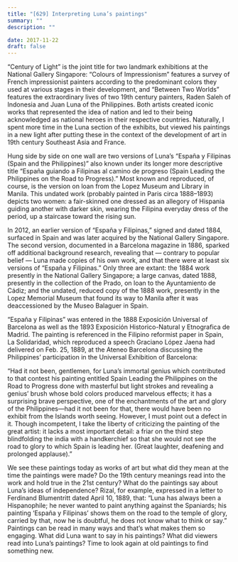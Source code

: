 ```yaml
---
title: "[629] Interpreting Luna’s paintings"
summary: ""
description: ""

date: 2017-11-22
draft: false
---
```


“Century of Light” is the joint title for two landmark exhibitions at the National Gallery Singapore: “Colours of Impressionism” features a survey of French impressionist painters according to the predominant colors they used at various stages in their development, and “Between Two Worlds” features the extraordinary lives of two 19th century painters, Raden Saleh of Indonesia and Juan Luna of the Philippines. Both artists created iconic works that represented the idea of nation and led to their being acknowledged as national heroes in their respective countries. Naturally, I spent more time in the Luna section of the exhibits, but viewed his paintings in a new light after putting these in the context of the development of art in 19th century Southeast Asia and France.

Hung side by side on one wall are two versions of Luna’s “España y Filipinas (Spain and the Philippines)” also known under its longer more descriptive title “España guiando a Filipinas al camino de progreso (Spain Leading the Philippines on the Road to Progress).” Most known and reproduced, of course, is the version on loan from the Lopez Museum and Library in Manila. This undated work (probably painted in Paris circa 1888–1893) depicts two women: a fair-skinned one dressed as an allegory of Hispania guiding another with darker skin, wearing the Filipina everyday dress of the period, up a staircase toward the rising sun.

In 2012, an earlier version of “España y Filipinas,” signed and dated 1884, surfaced in Spain and was later acquired by the National Gallery Singapore. The second version, documented in a Barcelona magazine in 1886, sparked off additional background research, revealing that — contrary to popular belief — Luna made copies of his own work, and that there were at least six versions of “España y Filipinas.” Only three are extant: the 1884 work presently in the National Gallery Singapore; a large canvas, dated 1888, presently in the collection of the Prado, on loan to the Ayuntamiento de Cádiz; and the undated, reduced copy of the 1888 work, presently in the Lopez Memorial Museum that found its way to Manila after it was deaccessioned by the Museo Balaguer in Spain.

“España y Filipinas” was entered in the 1888 Exposición Universal of Barcelona as well as the 1893 Exposición Historico-Natural y Etnografica de Madrid. The painting is referenced in the Filipino reformist paper in Spain, La Solidaridad, which reproduced a speech Graciano López Jaena had delivered on Feb. 25, 1889, at the Ateneo Barcelona discussing the Philippines’ participation in the Universal Exhibition of Barcelona:

“Had it not been, gentlemen, for Luna’s immortal genius which contributed to that contest his painting entitled Spain Leading the Philippines on the Road to Progress done with masterful but light strokes and revealing a genius’ brush whose bold colors produced marvelous effects; it has a surprising brave perspective, one of the enchantments of the art and glory of the Philippines—had it not been for that, there would have been no exhibit from the Islands worth seeing. However, I must point out a defect in it. Though incompetent, I take the liberty of criticizing the painting of the great artist: it lacks a most important detail: a friar on the third step blindfolding the india with a handkerchief so that she would not see the road to glory to which Spain is leading her. (Great laughter, deafening and prolonged applause).”

We see these paintings today as works of art but what did they mean at the time the paintings were made? Do the 19th century meanings read into the work and hold true in the 21st century? What do the paintings say about Luna’s ideas of independence? Rizal, for example, expressed in a letter to Ferdinand Blumentritt dated April 10, 1889, that: “Luna has always been a Hispanophile; he never wanted to paint anything against the Spaniards; his painting ‘España y Filipinas’ shows them on the road to the temple of glory, carried by that, now he is doubtful, he does not know what to think or say.” Paintings can be read in many ways and that’s what makes them so engaging. What did Luna want to say in his paintings? What did viewers read into Luna’s paintings? Time to look again at old paintings to find something new.
